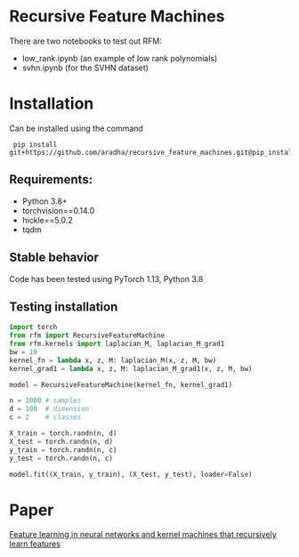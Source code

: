 # Recursive Feature Machines

There are two notebooks to test out RFM: 
- low_rank.ipynb (an example of low rank polynomials)
- svhn.ipynb (for the SVHN dataset)


# Installation

Can be installed using the command
```
 pip install git+https://github.com/aradha/recursive_feature_machines.git@pip_install
```
## Requirements:
- Python 3.8+
- torchvision==0.14.0
- hickle==5.0.2
- tqdm

## Stable behavior
Code has been tested using PyTorch 1.13, Python 3.8

## Testing installation
```python
import torch
from rfm import RecursiveFeatureMachine
from rfm.kernels import laplacian_M, laplacian_M_grad1
bw = 10
kernel_fn = lambda x, z, M: laplacian_M(x, z, M, bw)
kernel_grad1 = lambda x, z, M: laplacian_M_grad1(x, z, M, bw)

model = RecursiveFeatureMachine(kernel_fn, kernel_grad1)

n = 1000 # samples
d = 100  # dimension
c = 2    # classes

X_train = torch.randn(n, d)
X_test = torch.randn(n, d)
y_train = torch.randn(n, c)
y_test = torch.randn(n, c)

model.fit((X_train, y_train), (X_test, y_test), loader=False)
```


# Paper
[Feature learning in neural networks and kernel machines that recursively learn features](https://arxiv.org/abs/2212.13881)

